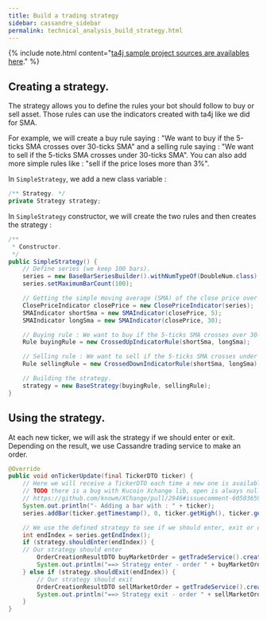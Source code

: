 ```yaml
---
title: Build a trading strategy
sidebar: cassandre_sidebar
permalink: technical_analysis_build_strategy.html
---
```


{% include note.html content="[ta4j sample project sources are availables here](https://github.com/cassandre-tech/cassandre-trading-bot/tree/development/trading-bot-strategies/technical_analysis/ta4j-strategy)." %}

## Creating a strategy.

The strategy allows you to define the rules your bot should follow to buy or sell asset. Those rules can use the indicators created with ta4j like we did for SMA.

For example, we will create a buy rule saying : "We want to buy if the 5-ticks SMA crosses over 30-ticks SMA" and a selling rule saying : "We want to sell if the 5-ticks SMA crosses under 30-ticks SMA". You can also add more simple rules like : "sell if the price loses more than 3%".

In `SimpleStrategy`, we add a new class variable : 
```java
/** Strategy. */
private Strategy strategy;
```

In `SimpleStrategy` constructor, we will create the two rules and then creates the strategy : 
```java
/**
 * Constructor.
 */
public SimpleStrategy() {
    // Define series (we keep 100 bars).
    series = new BaseBarSeriesBuilder().withNumTypeOf(DoubleNum.class).withName("ETH/BTC").build();
    series.setMaximumBarCount(100);

    // Getting the simple moving average (SMA) of the close price over the last 5 ticks.
    ClosePriceIndicator closePrice = new ClosePriceIndicator(series);
    SMAIndicator shortSma = new SMAIndicator(closePrice, 5);
    SMAIndicator longSma = new SMAIndicator(closePrice, 30);

    // Buying rule : We want to buy if the 5-ticks SMA crosses over 30-ticks SMA.
    Rule buyingRule = new CrossedUpIndicatorRule(shortSma, longSma);

    // Selling rule : We want to sell if the 5-ticks SMA crosses under 30-ticks SMA.
    Rule sellingRule = new CrossedDownIndicatorRule(shortSma, longSma);

    // Building the strategy.
    strategy = new BaseStrategy(buyingRule, sellingRule);
}
```

## Using the strategy.

At each new ticker, we will ask the strategy if we should enter or exit. Depending on the result, we use Cassandre trading service to make an order.

```java
@Override
public void onTickerUpdate(final TickerDTO ticker) {
    // Here we will receive a TickerDTO each time a new one is available.
    // TODO there is a bug with Kucoin Xchange lib, open is always null.
    // https://github.com/knowm/XChange/pull/2946#issuecomment-605036594
    System.out.println("- Adding a bar with : " + ticker);
    series.addBar(ticker.getTimestamp(), 0, ticker.getHigh(), ticker.getLow(), ticker.getLast(), ticker.getVolume());

    // We use the defined strategy to see if we should enter, exit or do nothing.
    int endIndex = series.getEndIndex();
    if (strategy.shouldEnter(endIndex)) {
    // Our strategy should enter
        OrderCreationResultDTO buyMarketOrder = getTradeService().createBuyMarketOrder(cp, new BigDecimal(1));
        System.out.println("==> Strategy enter - order " + buyMarketOrder.getOrderId());
    } else if (strategy.shouldExit(endIndex)) {
        // Our strategy should exit
        OrderCreationResultDTO sellMarketOrder = getTradeService().createSellMarketOrder(cp, new BigDecimal(1));
        System.out.println("==> Strategy exit - order " + sellMarketOrder.getOrderId());
    }
}
```